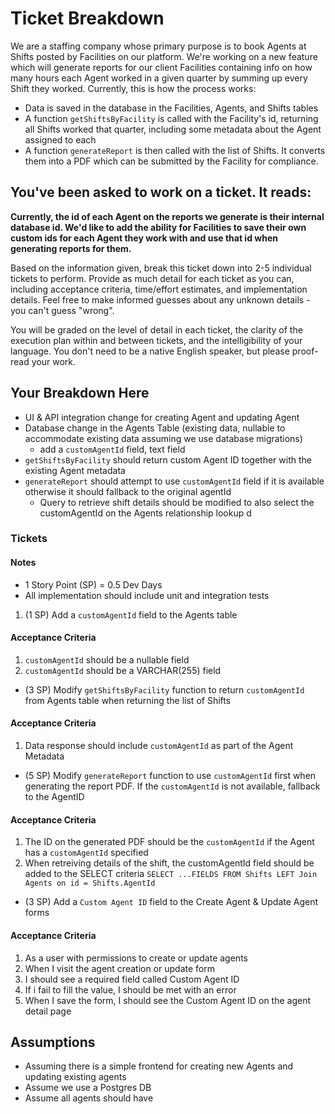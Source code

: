 # Ticket Breakdown
We are a staffing company whose primary purpose is to book Agents at Shifts posted by Facilities on our platform. We're working on a new feature which will generate reports for our client Facilities containing info on how many hours each Agent worked in a given quarter by summing up every Shift they worked. Currently, this is how the process works:

- Data is saved in the database in the Facilities, Agents, and Shifts tables
- A function `getShiftsByFacility` is called with the Facility's id, returning all Shifts worked that quarter, including some metadata about the Agent assigned to each
- A function `generateReport` is then called with the list of Shifts. It converts them into a PDF which can be submitted by the Facility for compliance.

## You've been asked to work on a ticket. It reads:

**Currently, the id of each Agent on the reports we generate is their internal database id. We'd like to add the ability for Facilities to save their own custom ids for each Agent they work with and use that id when generating reports for them.**


Based on the information given, break this ticket down into 2-5 individual tickets to perform. Provide as much detail for each ticket as you can, including acceptance criteria, time/effort estimates, and implementation details. Feel free to make informed guesses about any unknown details - you can't guess "wrong".


You will be graded on the level of detail in each ticket, the clarity of the execution plan within and between tickets, and the intelligibility of your language. You don't need to be a native English speaker, but please proof-read your work.

## Your Breakdown Here
- UI & API integration change for creating Agent and updating Agent
- Database change in the Agents Table (existing data, nullable to accommodate existing data assuming we use database migrations)
  - add a `customAgentId` field, text field
- `getShiftsByFacility` should return custom Agent ID together with the existing Agent metadata
- `generateReport` should attempt to use `customAgentId` field if it is available otherwise it should fallback to the original agentId
  - Query to retrieve shift details should be modified to also select the customAgentId on the Agents relationship lookup
d
### Tickets
#### Notes
- 1 Story Point (SP) = 0.5 Dev Days
- All implementation should include unit and integration tests

1. (1 SP) Add a `customAgentId` field to the Agents table
#### Acceptance Criteria
   1. `customAgentId` should be a nullable field
   2. `customAgentId` should be a VARCHAR(255) field


- (3 SP) Modify `getShiftsByFacility` function to return `customAgentId` from Agents table when returning the list of Shifts 
#### Acceptance Criteria
   1. Data response should include `customAgentId` as part of the Agent Metadata


- (5 SP) Modify `generateReport` function to use `customAgentId` first when generating the report PDF. If the `customAgentId` is not available, fallback to the AgentID
#### Acceptance Criteria
  1. The ID on the generated PDF should be the `customAgentId` if the Agent has a `customAgentId` specified
  2. When retreiving details of the shift, the customAgentId field should be added to the SELECT criteria `SELECT ...FIELDS FROM Shifts LEFT Join Agents on id = Shifts.AgentId`

- (3 SP) Add a `Custom Agent ID` field to the Create Agent & Update Agent forms
#### Acceptance Criteria
  1. As a user with permissions to create or update agents
  2. When I visit the agent creation or update form
  3. I should see a required field called Custom Agent ID
  4. If i fail to fill the value, I should be met with an error
  5. When I save the form, I should see the Custom Agent ID on the agent detail page

## Assumptions
- Assuming there is a simple frontend for creating new Agents and updating existing agents
- Assume we use a Postgres DB
- Assume all agents should have 